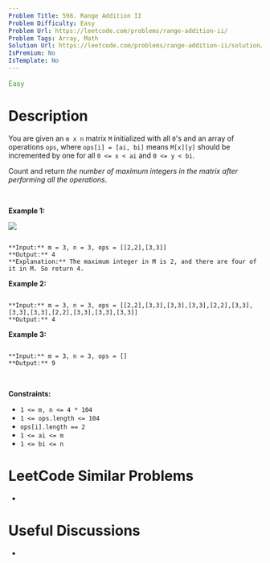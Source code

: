 ```yaml
---
Problem Title: 598. Range Addition II
Problem Difficulty: Easy
Problem Url: https://leetcode.com/problems/range-addition-ii/
Problem Tags: Array, Math
Solution Url: https://leetcode.com/problems/range-addition-ii/solution/
IsPremium: No
IsTemplate: No
---
```


<span style="color: rgb(67, 160, 71);">Easy</span>

# Description

You are given an `m x n` matrix `M` initialized with all `0`'s and an array of operations `ops`, where `ops[i] = [ai, bi]` means `M[x][y]` should be incremented by one for all `0 <= x < ai` and `0 <= y < bi`.


Count and return *the number of maximum integers in the matrix after performing all the operations*.


 


**Example 1:**


![](https://assets.leetcode.com/uploads/2020/10/02/ex1.jpg)

```

**Input:** m = 3, n = 3, ops = [[2,2],[3,3]]
**Output:** 4
**Explanation:** The maximum integer in M is 2, and there are four of it in M. So return 4.

```

**Example 2:**



```

**Input:** m = 3, n = 3, ops = [[2,2],[3,3],[3,3],[3,3],[2,2],[3,3],[3,3],[3,3],[2,2],[3,3],[3,3],[3,3]]
**Output:** 4

```

**Example 3:**



```

**Input:** m = 3, n = 3, ops = []
**Output:** 9

```

 


**Constraints:**


* `1 <= m, n <= 4 * 104`
* `1 <= ops.length <= 104`
* `ops[i].length == 2`
* `1 <= ai <= m`
* `1 <= bi <= n`




# LeetCode Similar Problems

- []()

# Useful Discussions

- []()
